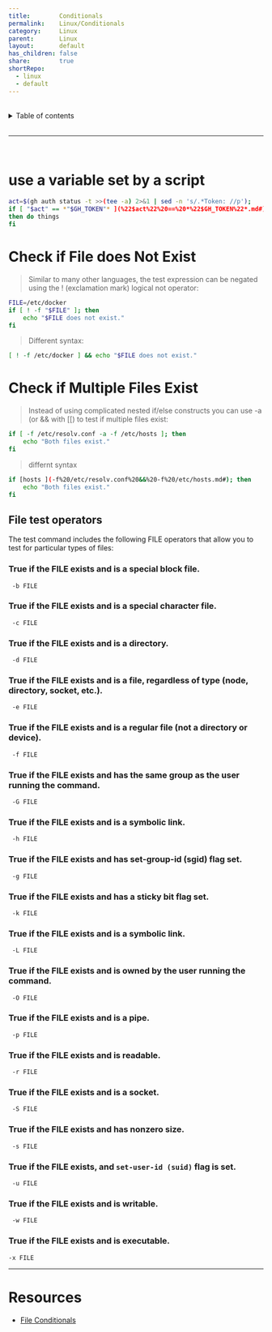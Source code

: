 ```yaml
---  
title:        Conditionals    
permalink:    Linux/Conditionals    
category:     Linux    
parent:       Linux    
layout:       default    
has_children: false    
share:        true    
shortRepo:    
  - linux    
  - default    
---  
```

    
    
<br/>    
    
<details markdown="block">    
<summary>    
Table of contents    
</summary>    
{: .text-delta }    
1. TOC    
{:toc}    
</details>    
    
<br/>    
    
***    
    
<br/>    
    
# use a variable set by a script    
    
```bash    
act=$(gh auth status -t >>(tee -a) 2>&1 | sed -n 's/.*Token: //p');    
if [ "$act" == *"$GH_TOKEN"* ](%22$act%22%20==%20*%22$GH_TOKEN%22*.md#)    
then do things    
fi    
```    
    
# Check if File does Not Exist    
    
> Similar to many other languages, the test expression can be negated using the ! (exclamation mark) logical not operator:    
    
```bash    
FILE=/etc/docker    
if [ ! -f "$FILE" ]; then    
    echo "$FILE does not exist."    
fi    
```    
    
> Different syntax:    
    
```bash    
[ ! -f /etc/docker ] && echo "$FILE does not exist."    
```    
    
# Check if Multiple Files Exist #    
    
> Instead of using complicated nested if/else constructs you can use -a (or && with [[) to test if multiple files exist:    
    
```bash    
if [ -f /etc/resolv.conf -a -f /etc/hosts ]; then    
    echo "Both files exist."    
fi    
```    
    
> differnt syntax    
    
```bash    
if [hosts ](-f%20/etc/resolv.conf%20&&%20-f%20/etc/hosts.md#); then    
    echo "Both files exist."    
fi    
```    
    
## File test operators    
    
The test command includes the following FILE operators that allow you to test for particular types of files:    
    
### True if the FILE exists and is a special block file.    
    
```shell    
 -b FILE     
 ```    
    
### True if the FILE exists and is a special character file.    
    
```shell    
 -c FILE     
 ```    
    
### True if the FILE exists and is a directory.    
    
```shell    
 -d FILE     
 ```    
    
### True if the FILE exists and is a file, regardless of type (node, directory, socket, etc.).    
    
```shell    
 -e FILE     
 ```    
    
### True if the FILE exists and is a regular file (not a directory or device).    
    
```shell    
 -f FILE     
 ```    
    
### True if the FILE exists and has the same group as the user running the command.    
    
```shell    
 -G FILE     
 ```    
    
### True if the FILE exists and is a symbolic link.    
    
```shell    
 -h FILE     
 ```    
    
### True if the FILE exists and has set-group-id (sgid) flag set.    
    
```shell    
 -g FILE     
 ```    
    
### True if the FILE exists and has a sticky bit flag set.    
    
```shell    
 -k FILE     
 ```    
    
### True if the FILE exists and is a symbolic link.    
    
```shell    
 -L FILE     
 ```    
    
### True if the FILE exists and is owned by the user running the command.    
    
```shell    
 -O FILE     
 ```    
    
### True if the FILE exists and is a pipe.    
    
```shell    
 -p FILE     
 ```    
    
### True if the FILE exists and is readable.    
    
```shell    
 -r FILE     
 ```    
    
### True if the FILE exists and is a socket.    
    
```shell    
 -S FILE    
 ```    
    
### True if the FILE exists and has nonzero size.    
    
```shell    
 -s FILE     
 ```    
    
### True if the FILE exists, and `set-user-id (suid)` flag is set.    
    
```shell    
 -u FILE     
```    
    
### True if the FILE exists and is writable.    
    
```shell    
 -w FILE     
```    
    
### True if the FILE exists and is executable.    
    
```shell     
-x FILE    
```    
    
***    
    
# Resources    
    
- [File Conditionals](https://linuxize.com/post/bash-check-if-file-exists/)